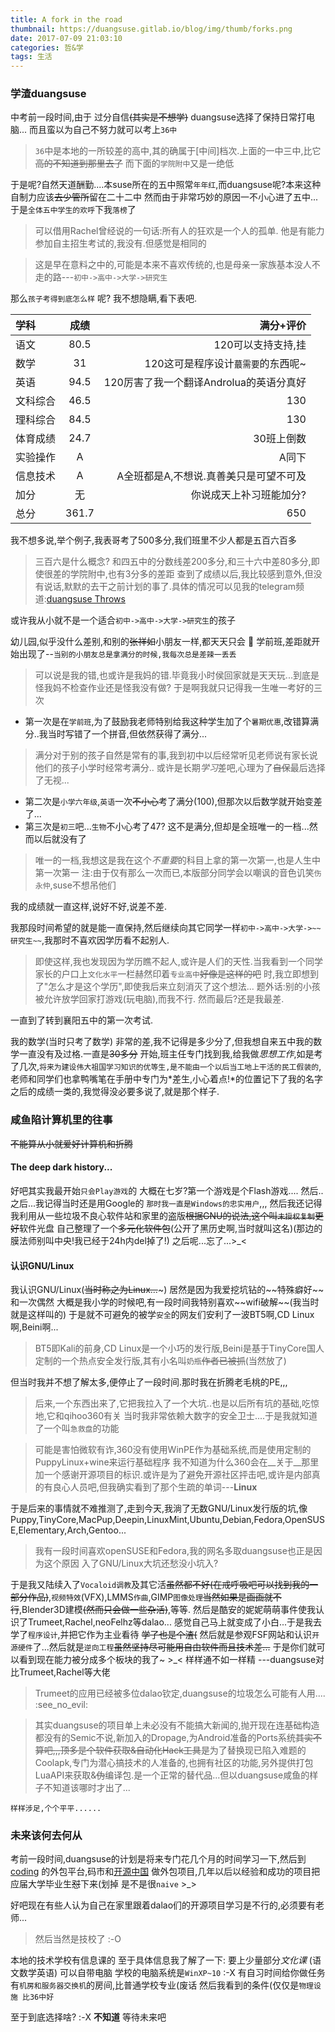 ```yaml
---
title: A fork in the road
thumbnail: https://duangsuse.gitlab.io/blog/img/thumb/forks.png
date: 2017-07-09 21:03:10
categories: 哲&学
tags: 生活
---
```


### 学渣duangsuse
中考前一段时间,由于 过分自信~~(其实是不想学)~~ duangsuse选择了保持日常打电脑...
而且蛮以为自己不努力就可以考上`36中`
>`36`中是本地的一所较差的高中,其的确属于\[中间\]档次.上面的一中三中,比它 ~~高的不知道到那里去了~~ 而下面的`学院附中`又是一绝低

于是呢?自然天道酬勤....本suse所在的五中照常`年年红`,而duangsuse呢?本来这种自制力应该~~去少管所~~留在二十二中
然而由于非常巧妙的原因一不小心进了五中...于是`全体五中学生的欢呼`下我`落榜`了
>可以借用Rachel曾经说的一句话:所有人的狂欢是一个人的孤单. 他是有能力参加自主招生考试的,我没有.但感觉是相同的

>这是早在意料之中的,可能是本来不喜欢传统的,也是母亲一家族基本没人不走的路---`初中->高中->大学->研究生`

那么`孩子考得到底怎么样` 呢? 我不想隐瞒,看下表吧.

学科|成绩|满分+评价
:--|:--:|--:
语文|80.5|120可以支持支持,挂
数学|31|120这可是程序设计`蕞需要`的东西呢~
英语|94.5|120厉害了我一个翻译Androlua的英语分真好
文科综合|46.5|130
理科综合|84.5|130
体育成绩|24.7|30班上倒数
实验操作|A|A同下
信息技术|A|A全班都是A,不想说.真善美只是可望不可及
加分|无|你说成天上补习班能加分?
总分|361.7|650

我不想多说,举个例子,我表哥考了500多分,我们班里不少人都是五百六百多
>三百六是什么概念?  和四五中的分数线差200多分,和三十六中差80多分,即使很差的学院附中,也有3分多的差距
查到了成绩以后,我比较感到意外,但没有说话,默默的去干之前计划的事了.具体的情况可以见我的telegram频道:[duangsuse Throws](https://t.me/dsuset)

或许我从小就不是一个适合`初中->高中->大学->研究生`的孩子

幼儿园,似乎没什么差别,和别的~~张祥如~~小朋友一样,都天天只会 :pill:
学前班,差距就开始出现了--`当别的小朋友总是拿满分的时候,我每次总是差辣一丢丢`
>可以说是我的错,也或许是我妈的错.毕竟我小时侯回家就是天天玩...到底是怪我妈不检查作业还是怪我没有做?
于是啊我就只记得我一生唯一考好的三次
+ 第一次是在`学前班`,为了鼓励我老师特别给我这种学生加了个`暑期优惠`,改错算满分..我当时写错了一个拼音,但依然获得了满分...
>满分对于别的孩子自然是常有的事,我到初中以后经常听见老师说有家长说他们的孩子小学时经常考满分..
>或许是长期*学习*差吧,心理为了~~自保~~最后选择了无视...
+ 第二次是`小学六年级`,`英语`一次~~不小心~~考了满分(100),但那次以后数学就开始变差了...
+ 第三次是`初三`吧...`生物`不小心考了47? 这不是满分,但却是全班唯一的一档...然而以后就没有了
>唯一的一档,我想这是我在这个*不重要*的科目上拿的第一次第一,也是人生中第一次第一
>注:由于仅有那么一次而已,本版部分同学会以嘲讽的音色讥笑`伤永仲`,suse不想吊他们

我的成绩就一直这样,说好不好,说差不差.

我那段时间希望的就是能一直保持,然后继续向其它同学一样`初中->高中->大学->~~研究生~~`,我那时不喜欢因学历看不起别人.
>即使这样,我也发现因为学历瞧不起人,或许是人们的天性.当我看到一个同学家长的户口上`文化水平`一栏赫然印着`专业高中`~~好像是这样的吧~~ 时,我立即想到了"怎么才是这个学历",即使我后来立刻消灭了这个想法...
>题外话:别的小孩被允许放学回家打游戏(玩电脑),而我不行. 然而最后?还是我最差.

一直到了转到襄阳五中的第一次考试.

我的数学(当时只考了数学) 非常的差,我不记得是多少分了,但我想自来五中我的数学一直没有及过格.一直是~~30多分~~
开始,班主任专门找到我,给我做*思想工作*,如是考了几次,`将来为建设伟大祖国学习知识的优等生,是不能由一个以后当工地上干活的民工假装的`,老师和同学们也拿鸭嘴笔在手册中专门为*差生,小心着点!*的位置记下了我的名字
之后的成绩一类的,我觉得没必要多说了,就是那个样子.

### 咸鱼陷计算机里的往事
~~不能算从小就爱好计算机和折腾~~
#### The deep dark history...
好吧其实我最开始`只会Play游戏`的
大概在七岁?第一个游戏是个Flash游戏.... 
然后..之后...我记得当时还是用Google的
`那时我一直是Windows的忠实用户`,,,
然后我还记得我利用从一些垃圾不良心软件站和家里的盗版~~根据GNU的说法,这个叫`未授权复制`更好~~软件光盘
自己整理了一个~~多元化软件包~~(公开了黑历史啊,当时就叫这名)(那边的膜法师别叫中央!我已经于24h内del掉了!)
之后呢...忘了...>_<
#### 认识GNU/Linux
我认识GNU/Linux(~~当时称之为Linux...~~~) 居然是因为我爱挖坑钻的~~特殊癖好~~和一次偶然
大概是我小学的时候吧,有一段时间我特别喜欢~~wifi破解~~(我当时就是这样叫的)
于是就不可避免的被学`安全`的网友们安利了一波BT5啊,CD Linux啊,Beini啊...
>BT5即Kali的前身,CD Linux是一个小巧的发行版,Beini是基于TinyCore国人定制的一个热点安全发行版,其有小名叫`奶瓶`~~作者已被抓~~(当然放了)

但当时我并不想了解太多,便停止了一段时间.那时我在折腾老毛桃的PE,,,
>后来,一个东西出来了,它把我拉入了一个大坑..也是以后所有坑的基础,吃惊地,它和qihoo360有关
当时我非常依赖大数字的安全卫士....于是我就知道了一个叫`急救盘`的功能

>可能是害怕微软有诈,360没有使用WinPE作为基础系统,而是使用定制的PuppyLinux+wine来运行基础程序
我不知道为什么360会在__关于__那里加一个感谢开源项目的标识.或许是为了避免开源社区抨击吧,或许是内部真的有良心人员吧,但我确实看到了那个生疏的单词---__Linux__

于是后来的事情就不难推测了,走到今天,我淌了无数GNU/Linux发行版的坑,像Puppy,TinyCore,MacPup,Deepin,LinuxMint,Ubuntu,Debian,Fedora,OpenSUSE,Elementary,Arch,Gentoo...
>我有一段时间喜欢openSUSE和Fedora,我的网名多取duangsuse也正是因为这个原因
入了GNU/Linux大坑还愁没小坑入?

于是我又陆续入了`Vocaloid调教`及其它活~~虽然都不好(在戒呼吸吧可以找到我的一部分作品)~~,`视频特效`(VFX),LMMS`作曲`,GIMP`图像处理`~~当然如果是画画就不行~~,Blender3D建模~~(然而只会做一些杂活)~~,等等.
然后是酷安的妮妮萌萌事件使我认识了Trumeet,Rachel,neoFelhz等dalao...
感觉自己马上就变成了小白...于是我去学了`程序设计`,并把它作为主业看待 ~~学了也是个渣(~~
然后就是参观FSF网站和认识`开源硬件`了...然后就是`逆向工程`~~虽然坚持尽可能用自由软件而且技术差...~~
于是你们就可以看到现在能力被分成多个板块的我了~ >_<
样样通不如一样精 ---duangsuse对比Trumeet,Rachel等大佬
>Trumeet的应用已经被多位dalao钦定,duangsuse的垃圾怎么可能有人用.... :see\_no\_evil:

>其实duangsuse的项目单上未必没有不能搞大新闻的,抛开现在连基础构造都没有的Semic不说,新加入的Dropage,为Android准备的Ports系统~~其实不算吧,,,顶多是个软件获取&自动化Hack工具~~是为了替换现已陷入难题的Coolapk,专门为潜心搞技术的人准备的,也拥有社区的功能,另外提供打包 LuaAPI来获取&~~伪~~编译包.是一个正常的替代品...但以duangsuse咸鱼的样子不知道该哪时才出了...

`样样涉足,个个平平......`
### 未来该何去何从
考前一段时间,duangsuse的计划是将来专门花几个月的时间学习一下,然后到 [coding](https://coding.net) 的外包平台,码市和[开源中国](https://oschina.net) 做外包项目,几年以后以经验和成功的项目把应届大学毕业生~~怼~~下来(划掉
是不是很`naive` >_>

好吧现在有些人认为自己在家里跟着dalao们的开源项目学习是不行的,必须要有老师...
>然后当然是技校了 :-O

本地的技术学校有信息课的
至于具体信息我了解了一下:
要上少量部分*文化课* (语文数学英语)
可以自带电脑
学校的电脑系统是`WinXP~10` :-X
有自习时间给你做任务
有`机房和服务器交换机`的房间,比普通学校专业(废话
然后我看到的条件(仅仅是`物理设施 比36中好`

至于到底选择啥? :-X __不知道__
等待未来吧



